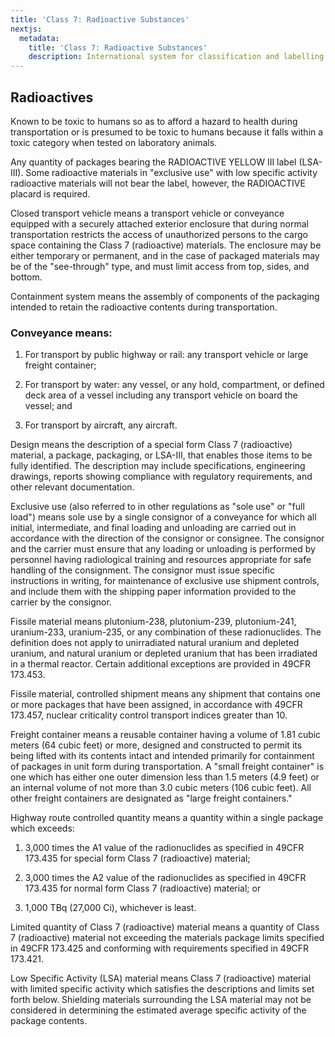 ```yaml
---
title: 'Class 7: Radioactive Substances'
nextjs:
  metadata:
    title: 'Class 7: Radioactive Substances'
    description: International system for classification and labelling of dangerous goods.
---
```


## Radioactives

Known to be toxic to humans so as to afford a hazard to health during transportation or is presumed to be toxic to humans because it falls within a toxic category when tested on laboratory animals.

Any quantity of packages bearing the RADIOACTIVE YELLOW III label (LSA-III). Some radioactive materials in "exclusive use" with low specific activity radioactive materials will not bear the label, however, the RADIOACTIVE placard is required.

Closed transport vehicle means a transport vehicle or conveyance equipped with a securely attached exterior enclosure that during normal transportation restricts the access of unauthorized persons to the cargo space containing the Class 7 (radioactive) materials. The enclosure may be either temporary or permanent, and in the case of packaged materials may be of the "see-through" type, and must limit access from top, sides, and bottom.

Containment system means the assembly of components of the packaging intended to retain the radioactive contents during transportation.

### Conveyance means:

1. For transport by public highway or rail: any transport vehicle or large freight container;

2. For transport by water: any vessel, or any hold, compartment, or defined deck area of a vessel including any transport vehicle on board the vessel; and

3. For transport by aircraft, any aircraft.

Design means the description of a special form Class 7 (radioactive) material, a package, packaging, or LSA-III, that enables those items to be fully identified. The description may include specifications, engineering drawings, reports showing compliance with regulatory requirements, and other relevant documentation.

Exclusive use (also referred to in other regulations as "sole use" or "full load") means sole use by a single consignor of a conveyance for which all initial, intermediate, and final loading and unloading are carried out in accordance with the direction of the consignor or consignee. The consignor and the carrier must ensure that any loading or unloading is performed by personnel having radiological training and resources appropriate for safe handling of the consignment. The consignor must issue specific instructions in writing, for maintenance of exclusive use shipment controls, and include them with the shipping paper information provided to the carrier by the consignor.

Fissile material means plutonium-238, plutonium-239, plutonium-241, uranium-233, uranium-235, or any combination of these radionuclides. The definition does not apply to unirradiated natural uranium and depleted uranium, and natural uranium or depleted uranium that has been irradiated in a thermal reactor. Certain additional exceptions are provided in 49CFR 173.453.

Fissile material, controlled shipment means any shipment that contains one or more packages that have been assigned, in accordance with 49CFR 173.457, nuclear criticality control transport indices greater than 10.

Freight container means a reusable container having a volume of 1.81 cubic meters (64 cubic feet) or more, designed and constructed to permit its being lifted with its contents intact and intended primarily for containment of packages in unit form during transportation. A "small freight container" is one which has either one outer dimension less than 1.5 meters (4.9 feet) or an internal volume of not more than 3.0 cubic meters (106 cubic feet). All other freight containers are designated as "large freight containers."

Highway route controlled quantity means a quantity within a single package which exceeds:

1. 3,000 times the A1 value of the radionuclides as specified in 49CFR 173.435 for special form Class 7 (radioactive) material;

2. 3,000 times the A2 value of the radionuclides as specified in 49CFR 173.435 for normal form Class 7 (radioactive) material; or

3. 1,000 TBq (27,000 Ci), whichever is least.

Limited quantity of Class 7 (radioactive) material means a quantity of Class 7 (radioactive) material not exceeding the materials package limits specified in 49CFR 173.425 and conforming with requirements specified in 49CFR 173.421.

Low Specific Activity (LSA) material means Class 7 (radioactive) material with limited specific activity which satisfies the descriptions and limits set forth below. Shielding materials surrounding the LSA material may not be considered in determining the estimated average specific activity of the package contents.